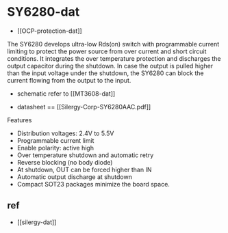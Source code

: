 
# SY6280-dat

- [[OCP-protection-dat]]

The SY6280 develops ultra-low Rds(on) switch with programmable current limiting to protect the power source from over current and short circuit conditions. It integrates the over temperature protection and discharges the output capacitor during the shutdown. In case the output is pulled higher than the input voltage under the shutdown, the SY6280 can block the current flowing from the output to the input. 

- schematic refer to [[MT3608-dat]]

- datasheet == [[Silergy-Corp-SY6280AAC.pdf]]

Features
- Distribution voltages: 2.4V to 5.5V
- Programmable current limit
- Enable polarity: active high
- Over temperature shutdown and automatic retry
- Reverse blocking (no body diode)
- At shutdown, OUT can be forced higher than IN
- Automatic output discharge at shutdown
- Compact SOT23 packages minimize the board space. 


## ref 

- [[silergy-dat]]